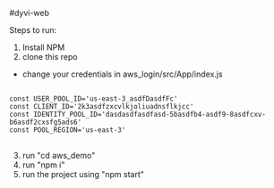 #dyvi-web

Steps to run:

1. Install NPM 
2. clone this repo

- change your credentials in aws_login/src/App/index.js

##
    const USER_POOL_ID='us-east-3_asdfDasdfFc'
    const CLIENT_ID='2k3asdfzxcvlkjoliuadnsflkjcc'
    const IDENTITY_POOL_ID='dasdasdfasdfasd-5basdfb4-asdf9-8asdfcxv-b6asdf2cxsfg5ads6'
    const POOL_REGION='us-east-3'
##

3. run "cd aws_demo"
4. run "npm i"
5. run the project using "npm start"
